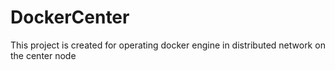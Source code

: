 # DockerCenter
This project is created for operating docker engine in distributed network on the center node
